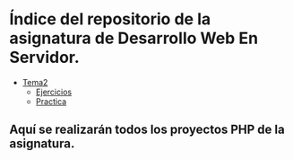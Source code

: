 # Índice del repositorio de la asignatura de Desarrollo Web En Servidor. #

- [Tema2](./Tema2)
  - [Ejercicios](./Tema2/Ejercicios)
  - [Practica](./Tema2/Practica) 

## Aquí se realizarán todos los proyectos PHP de la asignatura. ##

